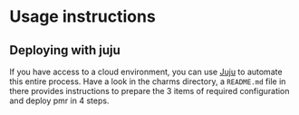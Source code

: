 Usage instructions
==================


Deploying with juju
-------------------

If you have access to a cloud environment, you can use [Juju][1] to automate
this entire process. Have a look in the charms directory, a `README.md` file in
there provides instructions to prepare the 3 items of required configuration
and deploy pmr in 4 steps.

[1]: http://juju.ubuntu.com

